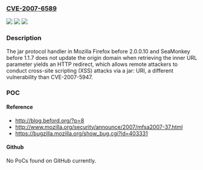 ### [CVE-2007-6589](https://cve.mitre.org/cgi-bin/cvename.cgi?name=CVE-2007-6589)
![](https://img.shields.io/static/v1?label=Product&message=n%2Fa&color=blue)
![](https://img.shields.io/static/v1?label=Version&message=n%2Fa&color=blue)
![](https://img.shields.io/static/v1?label=Vulnerability&message=n%2Fa&color=brighgreen)

### Description

The jar protocol handler in Mozilla Firefox before 2.0.0.10 and SeaMonkey before 1.1.7 does not update the origin domain when retrieving the inner URL parameter yields an HTTP redirect, which allows remote attackers to conduct cross-site scripting (XSS) attacks via a jar: URI, a different vulnerability than CVE-2007-5947.

### POC

#### Reference
- http://blog.beford.org/?p=8
- http://www.mozilla.org/security/announce/2007/mfsa2007-37.html
- https://bugzilla.mozilla.org/show_bug.cgi?id=403331

#### Github
No PoCs found on GitHub currently.

